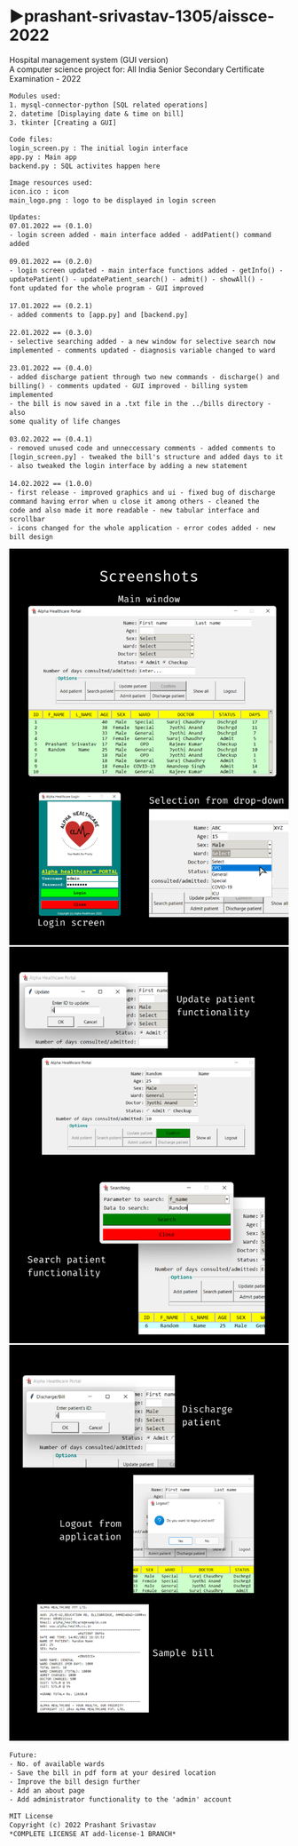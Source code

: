 # ▶️prashant-srivastav-1305/aissce-2022
Hospital management system (GUI version) <br>
A computer science project for: 
All India Senior Secondary Certificate Examination - 2022
<br>

```
Modules used:
1. mysql-connector-python [SQL related operations]
2. datetime [Displaying date & time on bill] 
3. tkinter [Creating a GUI]
```

```
Code files:
login_screen.py : The initial login interface
app.py : Main app
backend.py : SQL activites happen here 
```

```
Image resources used:
icon.ico : icon
main_logo.png : logo to be displayed in login screen
```

```
Updates: 
07.01.2022 == (0.1.0)
- login screen added - main interface added - addPatient() command added 

09.01.2022 == (0.2.0)
- login screen updated - main interface functions added - getInfo() - 
updatePatient() - updatePatient_search() - admit() - showAll() - 
font updated for the whole program - GUI improved

17.01.2022 == (0.2.1)
- added comments to [app.py] and [backend.py]

22.01.2022 == (0.3.0)
- selective searching added - a new window for selective search now 
implemented - comments updated - diagnosis variable changed to ward 

23.01.2022 == (0.4.0)
- added discharge patient through two new commands - discharge() and 
billing() - comments updated - GUI improved - billing system implemented
- the bill is now saved in a .txt file in the ../bills directory - also 
some quality of life changes 

03.02.2022 == (0.4.1)
- removed unused code and unneccessary comments - added comments to 
[login_screen.py] - tweaked the bill's structure and added days to it
- also tweaked the login interface by adding a new statement

14.02.2022 == (1.0.0)
- first release - improved graphics and ui - fixed bug of discharge
command having error when u close it among others - cleaned the 
code and also made it more readable - new tabular interface and scrollbar
- icons changed for the whole application - error codes added - new bill design
```

![Photos](https://github.com/ps-1305/aissce-2022/blob/main/screenshots/screenshots-1.png)
![Photos](https://github.com/ps-1305/aissce-2022/blob/main/screenshots/screenshots-2.png)
![Photos](https://github.com/ps-1305/aissce-2022/blob/main/screenshots/screenshots-3.png)

```
Future:
- No. of available wards
- Save the bill in pdf form at your desired location
- Improve the bill design further
- Add an about page
- Add administrator functionality to the 'admin' account
```

```
MIT License
Copyright (c) 2022 Prashant Srivastav
*COMPLETE LICENSE AT add-license-1 BRANCH*
```

